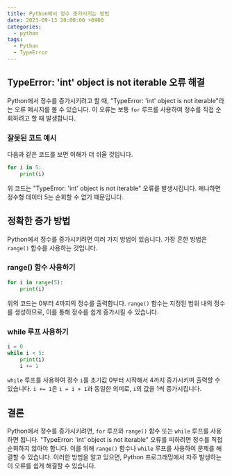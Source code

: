 ```yaml
---
title: Python에서 정수 증가시키는 방법
date: 2023-09-13 20:00:00 +0900
categories:
  - python
tags:
  - Python
  - TypeError
---
```


## TypeError: 'int' object is not iterable 오류 해결

Python에서 정수를 증가시키려고 할 때, "TypeError: 'int' object is not iterable"라는 오류 메시지를 볼 수 있습니다. 이 오류는 보통 `for` 루프를 사용하여 정수를 직접 순회하려고 할 때 발생합니다.

### 잘못된 코드 예시

다음과 같은 코드를 보면 이해가 더 쉬울 것입니다.

```python
for i in 5:
    print(i)
```

위 코드는 "TypeError: 'int' object is not iterable" 오류를 발생시킵니다. 왜냐하면 정수형 데이터 5는 순회할 수 없기 때문입니다. 

## 정확한 증가 방법

Python에서 정수를 증가시키려면 여러 가지 방법이 있습니다. 가장 흔한 방법은 `range()` 함수를 사용하는 것입니다.

### range() 함수 사용하기

```python
for i in range(5):
    print(i)
```

위의 코드는 0부터 4까지의 정수를 출력합니다. `range()` 함수는 지정된 범위 내의 정수를 생성하므로, 이를 통해 정수를 쉽게 증가시킬 수 있습니다.

### while 루프 사용하기

```python
i = 0
while i < 5:
    print(i)
    i += 1
```

`while` 루프를 사용하여 정수 `i`를 초기값 0부터 시작해서 4까지 증가시키며 출력할 수 있습니다. `i += 1`은 `i = i + 1`과 동일한 의미로, `i`의 값을 1씩 증가시킵니다.

## 결론

Python에서 정수를 증가시키려면, `for` 루프와 `range()` 함수 또는 `while` 루프를 사용하면 됩니다. "TypeError: 'int' object is not iterable" 오류를 피하려면 정수를 직접 순회하지 않아야 합니다. 이를 위해 `range()` 함수나 `while` 루프를 사용하여 문제를 해결할 수 있습니다. 이러한 방법을 알고 있으면, Python 프로그래밍에서 자주 발생하는 이 오류를 쉽게 해결할 수 있습니다.